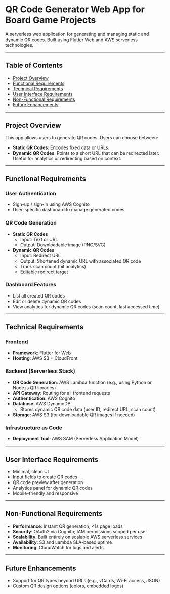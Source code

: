 # QR Code Generator Web App for Board Game Projects

A serverless web application for generating and managing static and dynamic QR codes. Built using Flutter Web and AWS serverless technologies.

---

## Table of Contents

- [Project Overview](#project-overview)
- [Functional Requirements](#functional-requirements)
- [Technical Requirements](#technical-requirements)
- [User Interface Requirements](#user-interface-requirements)
- [Non-Functional Requirements](#non-functional-requirements)
- [Future Enhancements](#future-enhancements)

---

## Project Overview

This app allows users to generate QR codes. Users can choose between:

- **Static QR Codes**: Encodes fixed data or URLs.
- **Dynamic QR Codes**: Points to a short URL that can be redirected later. Useful for analytics or redirecting based on context.

---

## Functional Requirements

### User Authentication

- Sign-up / sign-in using AWS Cognito
- User-specific dashboard to manage generated codes

### QR Code Generation

- **Static QR Codes**
  - Input: Text or URL
  - Output: Downloadable image (PNG/SVG)
- **Dynamic QR Codes**
  - Input: Redirect URL
  - Output: Shortened dynamic URL with associated QR code
  - Track scan count (hit analytics)
  - Editable redirect target

### Dashboard Features

- List all created QR codes
- Edit or delete dynamic QR codes
- View analytics for dynamic QR codes (scan count, last accessed time)

---

## Technical Requirements

### Frontend

- **Framework**: Flutter for Web
- **Hosting**: AWS S3 + CloudFront

### Backend (Serverless Stack)

- **QR Code Generation**: AWS Lambda function (e.g., using Python or Node.js QR libraries)
- **API Gateway**: Routing for all frontend requests
- **Authentication**: AWS Cognito
- **Database**: AWS DynamoDB
  - Stores dynamic QR code data (user ID, redirect URL, scan count)
- **Storage**: AWS S3 (for downloadable QR images if needed)

### Infrastructure as Code

- **Deployment Tool**: AWS SAM (Serverless Application Model)

---

## User Interface Requirements

- Minimal, clean UI
- Input fields to create QR codes
- QR code preview after generation
- Analytics panel for dynamic QR codes
- Mobile-friendly and responsive

---

## Non-Functional Requirements

- **Performance**: Instant QR generation, <1s page loads
- **Security**: OAuth2 via Cognito; IAM permissions scoped per user
- **Scalability**: Built entirely on scalable AWS serverless services
- **Availability**: S3 and Lambda SLA-based uptime
- **Monitoring**: CloudWatch for logs and alerts

---

## Future Enhancements

- Support for QR types beyond URLs (e.g., vCards, Wi-Fi access, JSON)
- Custom QR design options (colors, embedded logos)
